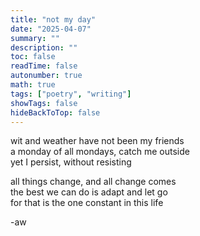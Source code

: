 ```yaml
---
title: "not my day"
date: "2025-04-07"
summary: ""
description: ""
toc: false
readTime: false
autonumber: true
math: true
tags: ["poetry", "writing"]
showTags: false
hideBackToTop: false
---
```


wit and weather have not been my friends  
a monday of all mondays, catch me outside  
yet I persist, without resisting  
  
all things change, and all change comes  
the best we can do is adapt and let go  
for that is the one constant in this life    

-aw